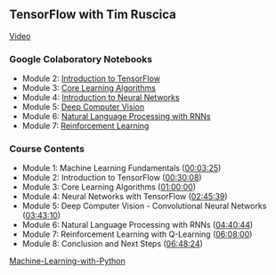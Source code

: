 ## TensorFlow with Tim Ruscica

[Video](https://youtu.be/tPYj3fFJGjk)

### Google Colaboratory Notebooks

* Module 2: [Introduction to TensorFlow](https://colab.research.google.com/drive/1F_EWVKa8rbMXi3_fG0w7AtcscFq7Hi7B#forceEdit=true&sandboxMode=true)
* Module 3: [Core Learning Algorithms](https://colab.research.google.com/drive/15Cyy2H7nT40sGR7TBN5wBvgTd57mVKay#forceEdit=true&sandboxMode=true)
* Module 4: [Introduction to Neural Networks](https://colab.research.google.com/drive/1m2cg3D1x3j5vrFc-Cu0gMvc48gWyCOuG#forceEdit=true&sandboxMode=true)
* Module 5: [Deep Computer Vision](https://colab.research.google.com/drive/1ZZXnCjFEOkp_KdNcNabd14yok0BAIuwS#forceEdit=true&sandboxMode=true)
* Module 6: [Natural Language Processing with RNNs](https://colab.research.google.com/drive/1ysEKrw_LE2jMndo1snrZUh5w87LQsCxk#forceEdit=true&sandboxMode=true)
* Module 7: [Reinforcement Learning](https://colab.research.google.com/drive/1IlrlS3bB8t1Gd5Pogol4MIwUxlAjhWOQ#forceEdit=true&sandboxMode=true)

### Course Contents

* Module 1: Machine Learning Fundamentals ([00:03:25](https://www.youtube.com/watch?v=tPYj3fFJGjk&t=205s))
* Module 2: Introduction to TensorFlow ([00:30:08](https://www.youtube.com/watch?v=tPYj3fFJGjk&t=1808s))
* Module 3: Core Learning Algorithms ([01:00:00](https://www.youtube.com/watch?v=tPYj3fFJGjk&t=3600s))
* Module 4: Neural Networks with TensorFlow ([02:45:39](https://www.youtube.com/watch?v=tPYj3fFJGjk&t=9939s))
* Module 5: Deep Computer Vision - Convolutional Neural Networks ([03:43:10](https://www.youtube.com/watch?v=tPYj3fFJGjk&t=13390s))
* Module 6: Natural Language Processing with RNNs ([04:40:44](https://www.youtube.com/watch?v=tPYj3fFJGjk&t=16844s))
* Module 7: Reinforcement Learning with Q-Learning ([06:08:00](https://www.youtube.com/watch?v=tPYj3fFJGjk&t=22080s))
* Module 8: Conclusion and Next Steps ([06:48:24](https://www.youtube.com/watch?v=tPYj3fFJGjk&t=24504s))

[Machine-Learning-with-Python](https://github.com/ralphcajipe/Machine-Learning-with-Python)
